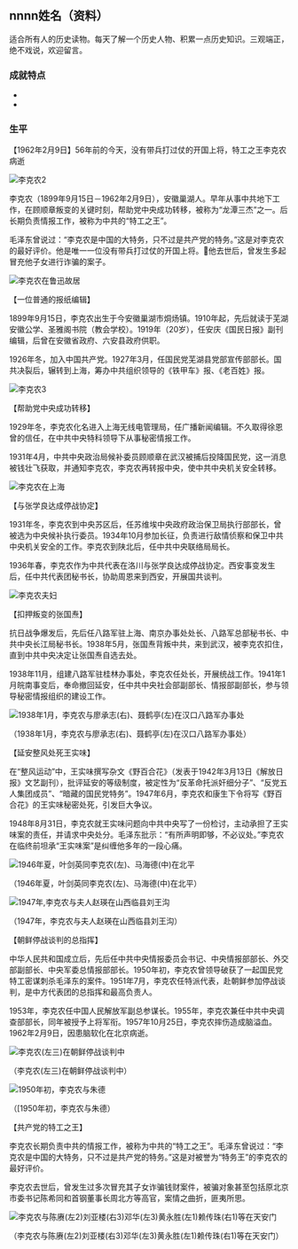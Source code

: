 ## nnnn姓名（资料）

适合所有人的历史读物。每天了解一个历史人物、积累一点历史知识。三观端正，绝不戏说，欢迎留言。  

### 成就特点

- ​
- ​


### 生平

【1962年2月9日】56年前的今天，没有带兵打过仗的开国上将，特工之王李克农病逝

![李克农2](李克农2.jpg)

李克农（1899年9月15日－1962年2月9日），安徽巢湖人。早年从事中共地下工作，在顾顺章叛变的关键时刻，帮助党中央成功转移，被称为“龙潭三杰”之一。后长期负责情报工作，被称为中共的“特工之王”。

毛泽东曾说过：“李克农是中国的大特务，只不过是共产党的特务。”这是对李克农的最好评价。他是唯一一位没有带兵打过仗的开国上将。他去世后，曾发生多起冒充他子女进行诈骗的案子。

![李克农在鲁迅故居](李克农在鲁迅故居.jpeg)



【一位普通的报纸编辑】

1899年9月15日，李克农出生于今安徽巢湖市烔炀镇。1910年起，先后就读于芜湖安徽公学、圣雅阁书院（教会学校）。1919年（20岁），任安庆《国民日报》副刊编辑，后曾在安徽省政府、六安县政府供职。

1926年冬，加入中国共产党。1927年3月，任国民党芜湖县党部宣传部部长。国共决裂后，辗转到上海，筹办中共组织领导的《铁甲车》报、《老百姓》报。

![李克农3](李克农3.jpg)

【帮助党中央成功转移】

1929年冬，李克农化名进入上海无线电管理局，任广播新闻编辑。不久取得徐恩曾的信任，在中共中央特科领导下从事秘密情报工作。

1931年4月，中共中央政治局候补委员顾顺章在武汉被捕后投降国民党，这一消息被钱壮飞获取，并通知李克农，李克农再转报中央，使中共中央机关安全转移。

![李克农在上海](李克农在上海.jpg)

【与张学良达成停战协定】

1931年冬，李克农到中央苏区后，任苏维埃中央政府政治保卫局执行部部长，曾被选为中央候补执行委员。1934年10月参加长征，负责进行敌情侦察和保卫中共中央机关安全的工作。李克农到陕北后，任中共中央联络局局长。

1936年春，李克农作为中共代表在洛川与张学良达成停战协定。西安事变发生后，任中共代表团秘书长，协助周恩来到西安，开展国共谈判。

![李克农夫妇](李克农夫妇.jpeg)

【扣押叛变的张国焘】

抗日战争爆发后，先后任八路军驻上海、南京办事处处长、八路军总部秘书长、中共中央长江局秘书长。1938年5月，张国焘背叛中共，来到武汉，被李克农扣住，直到中共中央决定让张国焘自选去处。

1938年11月，组建八路军驻桂林办事处，李克农任处长，开展统战工作。1941年1月皖南事变后，奉命撤回延安，任中共中央社会部副部长、情报部副部长，参与领导秘密情报组织的建设工作。

![1938年1月，李克农与廖承志(右)、聂鹤亭(左)在汉口八路军办事处](1938年1月，李克农与廖承志(右)、聂鹤亭(左)在汉口八路军办事处.jpg)

（1938年1月，李克农与廖承志(右)、聂鹤亭(左)在汉口八路军办事处）

【延安整风处死王实味】

在“整风运动”中，王实味撰写杂文《野百合花》（发表于1942年3月13日《解放日报》文艺副刊），批评延安的等级制度，被定性为“反革命托派奸细分子”、“反党五人集团成员”、“暗藏的国民党特务”。1947年6月，李克农和康生下令将写《野百合花》的王实味秘密处死，引发巨大争议。

1948年8月31日，李克农就王实味问题向中共中央写了一份检讨，主动承担了王实味案的责任，并请求中央处分。毛泽东批示：“有所声明即够，不必议处。”李克农在临终前坦承“王实味案”是纠缠他多年的一段心痛。

![1946年夏，叶剑英同李克农(左)、马海德(中)在北平](1946年夏，叶剑英同李克农(左)、马海德(中)在北平.jpg)

（1946年夏，叶剑英同李克农(左)、马海德(中)在北平）

![1947年,李克农与夫人赵瑛在山西临县刘王沟](1947年,李克农与夫人赵瑛在山西临县刘王沟.jpg)

（1947年，李克农与夫人赵瑛在山西临县刘王沟）

【朝鲜停战谈判的总指挥】

中华人民共和国成立后，先后任中共中央情报委员会书记、中央情报部部长、外交部副部长、中央军委总情报部部长。1950年初，李克农曾领导破获了一起国民党特工密谋刺杀毛泽东的案件。1951年7月，李克农任特派代表，赴朝鲜参加停战谈判，是中方代表团的总指挥和最高负责人。

1953年，李克农任中国人民解放军副总参谋长。1955年，李克农兼任中共中央调查部部长，同年被授予上将军衔。1957年10月25日，李克农摔伤造成脑溢血。1962年2月9日，因患脑软化在北京病逝。

![李克农(左三)在朝鲜停战谈判中](李克农(左三)在朝鲜停战谈判中.jpg)

（李克农(左三)在朝鲜停战谈判中）

![1950年初，李克农与朱德](1950年初，李克农与朱德.jpg)

（[1950年初，李克农与朱德）

【共产党的特工之王】

李克农长期负责中共的情报工作，被称为中共的“特工之王”。毛泽东曾说过：“李克农是中国的大特务，只不过是共产党的特务。”这是对被誉为“特务王”的李克农的最好评价。

李克农去世后，曾发生过多次冒充其子女诈骗钱财案件，被骗对象甚至包括原北京市委书记陈希同和首钢董事长周北方等高官，案情之曲折，匪夷所思。

![李克农与陈赓(左2)刘亚楼(右3)邓华(左3)黄永胜(左1)赖传珠(右1)等在天安门](李克农与陈赓(左2)刘亚楼(右3)邓华(左3)黄永胜(左1)赖传珠(右1)等在天安门.jpg)

（李克农与陈赓(左2)刘亚楼(右3)邓华(左3)黄永胜(左1)赖传珠(右1)等在天安门）

### 
















